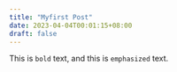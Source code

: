 ```yaml
---
title: "Myfirst Post"
date: 2023-04-04T00:01:15+08:00
draft: false
---
```

This is ``bold`` text, and this is `emphasized` text.
